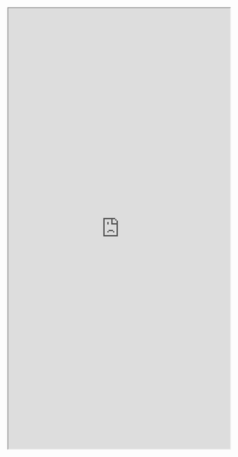 <iframe width="100%" height="1000px" src="https://embed.plnkr.co/Jq30eKCwRU7laEB2cjdw/?show=preview&sidebar=none"></iframe>
